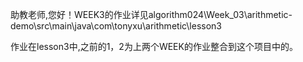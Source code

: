 助教老师,您好！WEEK3的作业详见algorithm024\Week_03\arithmetic-demo\src\main\java\com\tonyxu\arithmetic\lesson3

作业在lesson3中,之前的1，2为上两个WEEK的作业整合到这个项目中的。